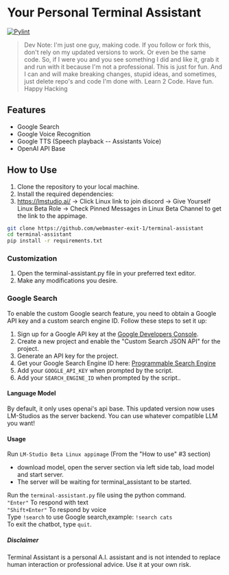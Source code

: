 # Your Personal Terminal Assistant

[![Pylint](https://github.com/webmaster-exit-1/terminal-assistant/actions/workflows/pylint.yml/badge.svg)](https://github.com/webmaster-exit-1/terminal-assistant/actions/workflows/pylint.yml)

> Dev Note: I'm just one guy, making code. If you follow or fork this, don't rely on my updated versions to work. Or even be the same code. So, if I were you and you see something I did and like it, grab it and run with it because I'm not a professional. This is just for fun. And I can and will make breaking changes, stupid ideas, and sometimes, just delete repo's and code I'm done with. Learn 2 Code. Have fun. Happy Hacking

## Features

* Google Search </br>
* Google Voice Recognition </br>
* Google TTS (Speech playback -- Assistants Voice) </br>
* OpenAI API Base

## How to Use

1. Clone the repository to your local machine. </br>
2. Install the required dependencies:
3. https://lmstudio.ai/ -> Click Linux link to join discord -> Give Yourself Linux Beta Role -> Check Pinned Messages in Linux Beta Channel to get the link to the appimage.

```bash
git clone https://github.com/webmaster-exit-1/terminal-assistant
cd terminal-assistant
pip install -r requirements.txt
```

### Customization

1. Open the terminal-assistant.py file in your preferred text editor. </br>
2. Make any modifications you desire.

### Google Search

To enable the custom Google search feature, you need to obtain a Google API key and a custom search engine ID. Follow these steps to set it up: </br>

1. Sign up for a Google API key at the [Google Developers Console](https://console.developers.google.com/). </br>
2. Create a new project and enable the "Custom Search JSON API" for the project. </br>
3. Generate an API key for the project. </br>
4. Get your Google Search Engine ID here: [Programmable Search Engine](https://programmablesearchengine.google.com/controlpanel/all) </br>
5. Add your `GOOGLE_API_KEY` when prompted by the script. </br>
6. Add your `SEARCH_ENGINE_ID` when prompted by the script..

#### Language Model

By default, it only uses openai's api base. This updated version now uses LM-Studios as the server backend. You can use whatever compatible LLM you want!

#### Usage

Run `LM-Studio Beta Linux appimage` (From the "How to use" #3 section) <br>
- download model, open the server section via left side tab, load model and start server. <br>
- The server will be waiting for terminal_assistant to be started. <br>

Run the `terminal-assistant.py` file using the python command. </br>
`"Enter"` To respond with text </br>
`"Shift+Enter"` To respond by voice </br>
Type `!search` to use Google search,example: `!search cats` </br>
To exit the chatbot, type `quit`.

##### Disclaimer

Terminal Assistant is a personal A.I. assistant and is not intended to replace human interaction or professional advice. Use it at your own risk.
